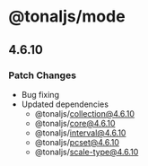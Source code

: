 # @tonaljs/mode

## 4.6.10

### Patch Changes

- Bug fixing
- Updated dependencies
  - @tonaljs/collection@4.6.10
  - @tonaljs/core@4.6.10
  - @tonaljs/interval@4.6.10
  - @tonaljs/pcset@4.6.10
  - @tonaljs/scale-type@4.6.10
